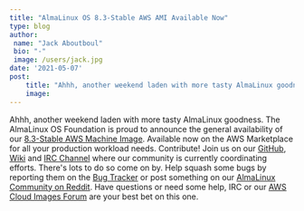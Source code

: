 ```yaml
---
title: "AlmaLinux OS 8.3-Stable AWS AMI Available Now"
type: blog
author: 
 name: "Jack Aboutboul"
 bio: "-"
 image: /users/jack.jpg
date: '2021-05-07'
post:
    title: "Ahhh, another weekend laden with more tasty AlmaLinux goodness. The AlmaLinux OS Foundation is proud to announce the general availability of our 8.3..."
    image: 
---
```


Ahhh, another weekend laden with more tasty AlmaLinux goodness. The AlmaLinux OS Foundation is proud to announce the general availability of our [8.3-Stable AWS Machine Image](https://aws.amazon.com/marketplace/pp/B094C8ZZ8J). Available now on the AWS Marketplace for all your production workload needs. Contribute! Join us on our [GitHub](https://github.com/AlmaLinux/), [Wiki](https://wiki.almalinux.org/#about) and [IRC Channel](https://webchat.freenode.net/#almalinux) where our community is currently coordinating efforts. There's lots to do so come on by. Help squash some bugs by reporting them on the [Bug Tracker](https://bugs.almalinux.org/) or post something on our [AlmaLinux Community on Reddit](https://reddit.com/r/almalinux). Have questions or need some help, IRC or our [AWS Cloud Images Forum](https://forums.almalinux.org/c/aws/11) are your best bet on this one.
